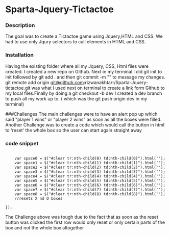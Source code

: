 # Sparta-Jquery-Tictactoe

### Description

The goal was to create a Tictactoe game using Jquery,HTML and CSS. We had to use only Jqury selectors to call elements in HTML and CSS.

### Installation
Having the existing folder where all my Jquery, CSS, Html files were created. I created a new repo on Github. Next in my terminal I did git init to init followed by git add . and then git commit -m "" to message my changes. git remote add origin git@github.com:rizwanakhtarr/Sparta-Jquery-tictactoe.git was what I used next on terminal to create a link form Github to my local files.Finally by doing a git checkout -b dev I created a dev branch to push all my work up to. ( which was the git push origin dev in my terminal)

###Challenges
The main challenges were to have an alert pop up which said "player 1 wins" or "player 2 wins" as soon as all the boxes were filled. Another Challenge was to create a code which would call the button in html to 'reset' the whole box so the user can start again straight away

### code snippet 

``` $('#reset').click(function(){

    var space0 = $("#clear tr:nth-child(0) td:nth-child(0)").html('');
    var space1 = $("#clear tr:nth-child(1) td:nth-child(1)").html('');
    var space2 = $("#clear tr:nth-child(2) td:nth-child(2)").html('');
    var space3 = $("#clear tr:nth-child(3) td:nth-child(3)").html('');
    var space4 = $("#clear tr:nth-child(4) td:nth-child(4)").html('');
    var space5 = $("#clear tr:nth-child(5) td:nth-child(5)").html('');
    var space6 = $("#clear tr:nth-child(6) td:nth-child(6)").html('');
    var space7 = $("#clear tr:nth-child(7) td:nth-child(7)").html('');
    var space8 = $("#clear tr:nth-child(8) td:nth-child(8)").html('');
    //resets X nd O boxes

});

```

The Challenge above was tough due to the fact that as soon as the reset button was clicked the first row would only reset or only certain parts of the box and not the whole box altogether

